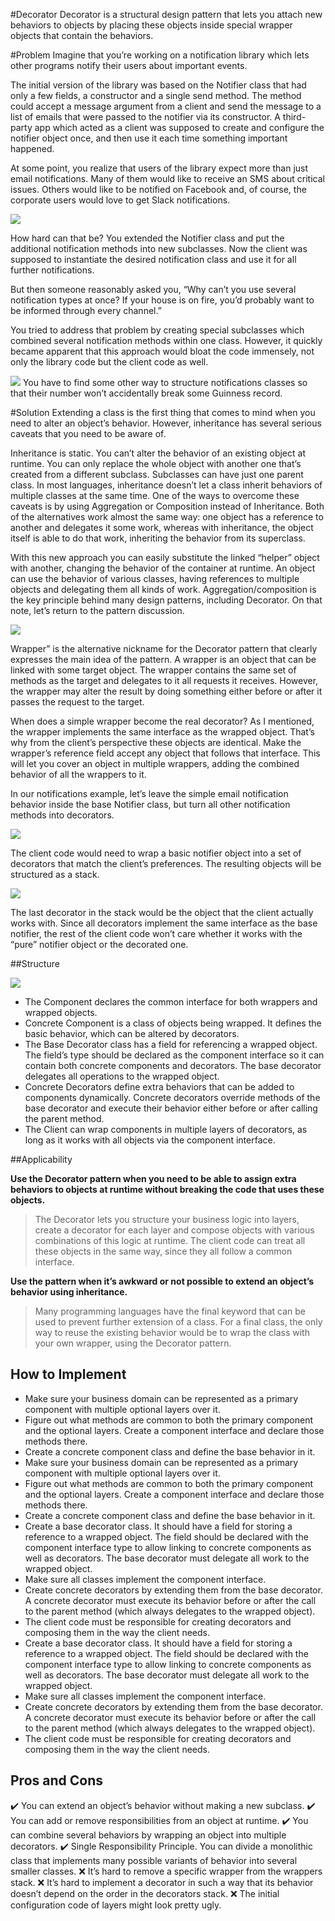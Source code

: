 #Decorator
Decorator is a structural design pattern that lets you attach new behaviors to objects by placing these objects inside special wrapper objects that contain the behaviors.

#Problem
Imagine that you’re working on a notification library which lets other programs notify their users about important events.

The initial version of the library was based on the Notifier class that had only a few fields, a constructor and a single send method. The method could accept a message argument from a client and send the message to a list of emails that were passed to the notifier via its constructor. A third-party app which acted as a client was supposed to create and configure the notifier object once, and then use it each time something important happened.

At some point, you realize that users of the library expect more than just email notifications. Many of them would like to receive an SMS about critical issues. Others would like to be notified on Facebook and, of course, the corporate users would love to get Slack notifications.

![](../../../../../../resources/img/problem-decorator.png)

How hard can that be? You extended the Notifier class and put the additional notification methods into new subclasses. Now the client was supposed to instantiate the desired notification class and use it for all further notifications.

But then someone reasonably asked you, “Why can’t you use several notification types at once? If your house is on fire, you’d probably want to be informed through every channel.”

You tried to address that problem by creating special subclasses which combined several notification methods within one class. However, it quickly became apparent that this approach would bloat the code immensely, not only the library code but the client code as well.

![](../../../../../../resources/img/problem3-decorator.png)
You have to find some other way to structure notifications classes so that their number won’t accidentally break some Guinness record.

#Solution
Extending a class is the first thing that comes to mind when you need to alter an object’s behavior. However, inheritance has several serious caveats that you need to be aware of.

Inheritance is static. You can’t alter the behavior of an existing object at runtime. You can only replace the whole object with another one that’s created from a different subclass.
Subclasses can have just one parent class. In most languages, inheritance doesn’t let a class inherit behaviors of multiple classes at the same time.
One of the ways to overcome these caveats is by using Aggregation or Composition  instead of Inheritance. Both of the alternatives work almost the same way: one object has a reference to another and delegates it some work, whereas with inheritance, the object itself is able to do that work, inheriting the behavior from its superclass.

With this new approach you can easily substitute the linked “helper” object with another, changing the behavior of the container at runtime. An object can use the behavior of various classes, having references to multiple objects and delegating them all kinds of work. Aggregation/composition is the key principle behind many design patterns, including Decorator. On that note, let’s return to the pattern discussion.

![](../../../../../../resources/img/solution1-decorator.png)

Wrapper” is the alternative nickname for the Decorator pattern that clearly expresses the main idea of the pattern. A wrapper is an object that can be linked with some target object. The wrapper contains the same set of methods as the target and delegates to it all requests it receives. However, the wrapper may alter the result by doing something either before or after it passes the request to the target.

When does a simple wrapper become the real decorator? As I mentioned, the wrapper implements the same interface as the wrapped object. That’s why from the client’s perspective these objects are identical. Make the wrapper’s reference field accept any object that follows that interface. This will let you cover an object in multiple wrappers, adding the combined behavior of all the wrappers to it.

In our notifications example, let’s leave the simple email notification behavior inside the base Notifier class, but turn all other notification methods into decorators.

![](../../../../../../resources/img/solution2-deecorator.png)

The client code would need to wrap a basic notifier object into a set of decorators that match the client’s preferences. The resulting objects will be structured as a stack.

![](../../../../../../resources/img/solution3-decorator.png)

The last decorator in the stack would be the object that the client actually works with. Since all decorators implement the same interface as the base notifier, the rest of the client code won’t care whether it works with the “pure” notifier object or the decorated one.

##Structure

![](../../../../../../resources/img/structure-decorator.png)

- The Component declares the common interface for both wrappers and wrapped objects.
- Concrete Component is a class of objects being wrapped. It defines the basic behavior, which can be altered by decorators.
- The Base Decorator class has a field for referencing a wrapped object. The field’s type should be declared as the component interface so it can contain both concrete components and decorators. The base decorator delegates all operations to the wrapped object.
- Concrete Decorators define extra behaviors that can be added to components dynamically. Concrete decorators override methods of the base decorator and execute their behavior either before or after calling the parent method.
- The Client can wrap components in multiple layers of decorators, as long as it works with all objects via the component interface.

##Applicability

**Use the Decorator pattern when you need to be able to assign extra behaviors to objects at runtime without breaking the code that uses these objects.**
>The Decorator lets you structure your business logic into layers, create a decorator for each layer and compose objects with various combinations of this logic at runtime. The client code can treat all these objects in the same way, since they all follow a common interface.

**Use the pattern when it’s awkward or not possible to extend an object’s behavior using inheritance.**
>Many programming languages have the final keyword that can be used to prevent further extension of a class. For a final class, the only way to reuse the existing behavior would be to wrap the class with your own wrapper, using the Decorator pattern.

## How to Implement
- Make sure your business domain can be represented as a primary component with multiple optional layers over it.
- Figure out what methods are common to both the primary component and the optional layers. Create a component interface and declare those methods there.
- Create a concrete component class and define the base behavior in it.
- Make sure your business domain can be represented as a primary component with multiple optional layers over it.
- Figure out what methods are common to both the primary component and the optional layers. Create a component interface and declare those methods there.
- Create a concrete component class and define the base behavior in it.
- Create a base decorator class. It should have a field for storing a reference to a wrapped object. The field should be declared with the component interface type to allow linking to concrete components as well as decorators. The base decorator must delegate all work to the wrapped object.
- Make sure all classes implement the component interface.
- Create concrete decorators by extending them from the base decorator. A concrete decorator must execute its behavior before or after the call to the parent method (which always delegates to the wrapped object).
- The client code must be responsible for creating decorators and composing them in the way the client needs.
- Create a base decorator class. It should have a field for storing a reference to a wrapped object. The field should be declared with the component interface type to allow linking to concrete components as well as decorators. The base decorator must delegate all work to the wrapped object.
- Make sure all classes implement the component interface.
- Create concrete decorators by extending them from the base decorator. A concrete decorator must execute its behavior before or after the call to the parent method (which always delegates to the wrapped object).
- The client code must be responsible for creating decorators and composing them in the way the client needs.

## Pros and Cons
:heavy_check_mark: You can extend an object’s behavior without making a new subclass.
:heavy_check_mark: You can add or remove responsibilities from an object at runtime.
:heavy_check_mark: You can combine several behaviors by wrapping an object into multiple decorators.
:heavy_check_mark: Single Responsibility Principle. You can divide a monolithic class that implements many possible variants of behavior into several smaller classes.
:x: It’s hard to remove a specific wrapper from the wrappers stack.
:x: It’s hard to implement a decorator in such a way that its behavior doesn’t depend on the order in the decorators stack.
:x: The initial configuration code of layers might look pretty ugly.
